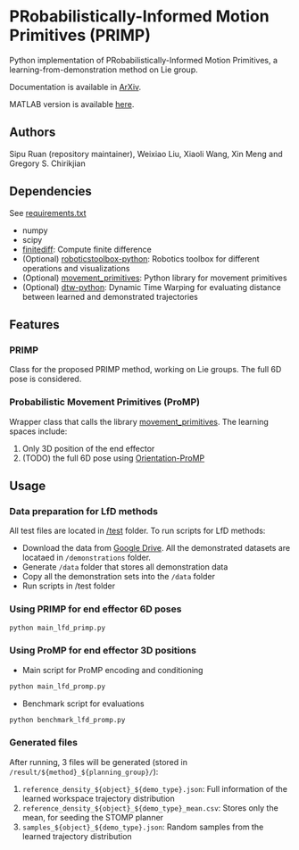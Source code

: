 # PRobabilistically-Informed Motion Primitives (PRIMP)
Python implementation of PRobabilistically-Informed Motion Primitives, a learning-from-demonstration method on Lie group.

Documentation is available in [ArXiv](https://arxiv.org/abs/2305.15761).

MATLAB version is available [here](https://github.com/ChirikjianLab/primp-matlab).

## Authors
Sipu Ruan (repository maintainer), Weixiao Liu, Xiaoli Wang, Xin Meng and Gregory S. Chirikjian

## Dependencies
See [requirements.txt](/primp/requirements.txt)
- numpy
- scipy
- [finitediff](https://pypi.org/project/finitediff/): Compute finite difference
- (Optional) [roboticstoolbox-python](https://github.com/petercorke/robotics-toolbox-python): Robotics toolbox for different operations and visualizations
- (Optional) [movement_primitives](https://github.com/dfki-ric/movement_primitives): Python library for movement primitives
- (Optional) [dtw-python](https://pypi.org/project/dtw-python/): Dynamic Time Warping for evaluating distance between learned and demonstrated trajectories

## Features
### PRIMP
Class for the proposed PRIMP method, working on Lie groups. The full 6D pose is considered.

### Probabilistic Movement Primitives (ProMP)
Wrapper class that calls the library [movement_primitives](https://github.com/dfki-ric/movement_primitives). The learning spaces include:

1. Only 3D position of the end effector
2. (TODO) the full 6D pose using [Orientation-ProMP](https://proceedings.mlr.press/v164/rozo22a.html)

## Usage
### Data preparation for LfD methods
All test files are located in [/test](/test) folder. To run scripts for LfD methods:

- Download the data from [Google Drive](https://drive.google.com/drive/folders/1sgfAjBgO3PWO2nCqerXjVHsovpNF4MgS?usp=sharing). All the demonstrated datasets are locataed in `/demonstrations` folder.
- Generate `/data` folder that stores all demonstration data
- Copy all the demonstration sets into the `/data` folder
- Run scripts in /test folder


### Using PRIMP for end effector 6D poses
```sh
python main_lfd_primp.py
```

### Using ProMP for end effector 3D positions
- Main script for ProMP encoding and conditioning
```sh
python main_lfd_promp.py
```

- Benchmark script for evaluations
```sh
python benchmark_lfd_promp.py
```

### Generated files
After running, 3 files will be generated (stored in `/result/${method}_${planning_group}/`):
1. `reference_density_${object}_${demo_type}.json`: Full information of the learned workspace trajectory distribution
2. `reference_density_${object}_${demo_type}_mean.csv`: Stores only the mean, for seeding the STOMP planner
3. `samples_${object}_${demo_type}.json`: Random samples from the learned trajectory distribution 
